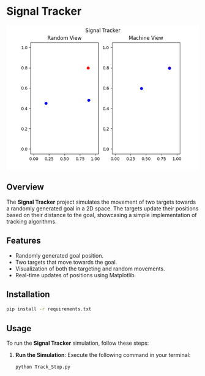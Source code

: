 # Signal Tracker

![Signal Tracker](Sample.png)

## Overview

The **Signal Tracker** project simulates the movement of two targets towards a randomly generated goal in a 2D space. The targets update their positions based on their distance to the goal, showcasing a simple implementation of tracking algorithms.

## Features

- Randomly generated goal position.
- Two targets that move towards the goal.
- Visualization of both the targeting and random movements.
- Real-time updates of positions using Matplotlib.

## Installation

```bash
pip install -r requirements.txt
```

## Usage

To run the **Signal Tracker** simulation, follow these steps:

1. **Run the Simulation**: Execute the following command in your terminal:
   ```bash
   python Track_Stop.py
   ```
